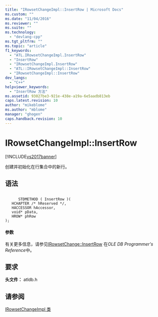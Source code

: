 ```yaml
---
title: "IRowsetChangeImpl::InsertRow | Microsoft Docs"
ms.custom: ""
ms.date: "11/04/2016"
ms.reviewer: ""
ms.suite: ""
ms.technology: 
  - "devlang-cpp"
ms.tgt_pltfrm: ""
ms.topic: "article"
f1_keywords: 
  - "ATL.IRowsetChangeImpl.InsertRow"
  - "InsertRow"
  - "IRowsetChangeImpl.InsertRow"
  - "ATL::IRowsetChangeImpl::InsertRow"
  - "IRowsetChangeImpl::InsertRow"
dev_langs: 
  - "C++"
helpviewer_keywords: 
  - "InsertRow 方法"
ms.assetid: 93027be3-921e-438e-a19a-6e5aadb813eb
caps.latest.revision: 10
author: "mikeblome"
ms.author: "mblome"
manager: "ghogen"
caps.handback.revision: 10
---
```

# IRowsetChangeImpl::InsertRow
[!INCLUDE[vs2017banner](../../assembler/inline/includes/vs2017banner.md)]

创建并初始化在行集合中的新行。  
  
## 语法  
  
```  
  
      STDMETHOD ( InsertRow )(  
   HCHAPTER /* hReserved */,  
   HACCESSOR hAccessor,  
   void* pData,  
   HROW* phRow   
);  
```  
  
#### 参数  
 有关更多信息，请参见[IRowsetChange::InsertRow](https://msdn.microsoft.com/en-us/library/ms716921.aspx) 在*OLE DB Programmer's Reference*中。  
  
## 要求  
 **头文件：** atldb.h  
  
## 请参阅  
 [IRowsetChangeImpl 类](../../data/oledb/irowsetchangeimpl-class.md)
